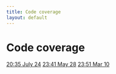 ```yaml
---
title: Code coverage
layout: default
---
```

# Code coverage
[20:35 July 24](redmine-master-4024391)
[23:41 May 28](redmine-master-a29c5c8)
[23:51 Mar 10](chiliproject-master-910ebeb)
